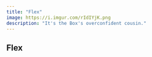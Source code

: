 ```yaml
---
title: "Flex"
image: https://i.imgur.com/rIdIYjK.png
description: "It's the Box's overconfident cousin."
---
```


## Flex
